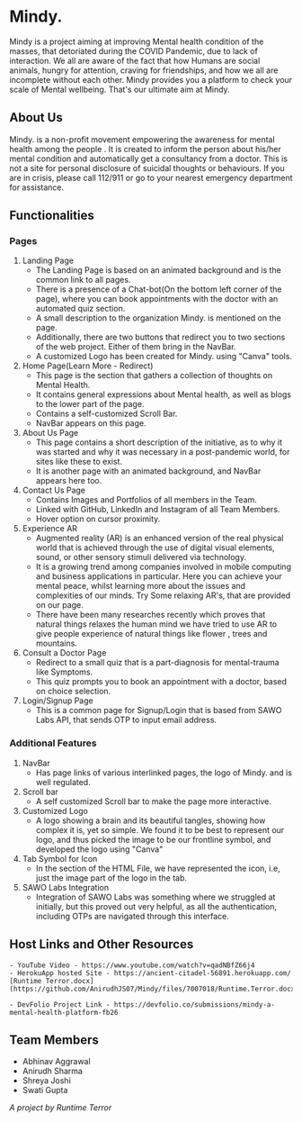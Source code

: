 # Mindy.
Mindy is a project aiming at improving Mental health condition of the masses, that detoriated during the COVID Pandemic, due to lack of interaction. We all are aware of the fact that how Humans are social animals, hungry for attention, craving for friendships, and how we all are incomplete without each other. Mindy provides you a platform to check your scale of Mental wellbeing. That's our ultimate aim at Mindy. 

## About Us
Mindy. is a non-profit movement empowering the awareness for mental health among the people . It is created to inform the person about his/her mental condition and automatically get a consultancy from a doctor. This is not a site for personal disclosure of suicidal thoughts or behaviours. If you are in crisis, please call 112/911 or go to your nearest emergency department for assistance.

## Functionalities

### Pages
1. Landing Page
    - The Landing Page is based on an animated background and is the common link to all pages.
    - There is a presence of a Chat-bot(On the bottom left corner of the page), where you can book appointments with the doctor with an automated quiz section.
    - A small description to the organization Mindy. is mentioned on the page.
    - Additionally, there are two buttons that redirect you to two sections of the web project. Either of them bring in the NavBar.
    - A customized Logo has been created for Mindy. using "Canva" tools.
2. Home Page(Learn More - Redirect)
    - This page is the section that gathers a collection of thoughts on Mental Health.
    - It contains general expressions about Mental health, as well as blogs to the lower part of the page.
    - Contains a self-customized Scroll Bar.
    - NavBar appears on this page.
3. About Us Page
    - This page contains a short description of the initiative, as to why it was started and why it was necessary in a post-pandemic world, for sites like these to exist.
    - It is another page with an animated background, and NavBar appears here too.
4. Contact Us Page
    - Contains Images and Portfolios of all members in the Team.
    - Linked with GitHub, LinkedIn and Instagram of all Team Members.
    - Hover option on cursor proximity.
5. Experience AR
    - Augmented reality (AR) is an enhanced version of the real physical world that is achieved through the use of digital visual elements, sound, or other sensory stimuli delivered via technology. 
    - It is a growing trend among companies involved in mobile computing and business applications in particular. Here you can achieve your mental peace, whilst learning more about the issues and complexities of our minds. Try Some relaxing AR's, that are provided on our page.
    - There have been many researches recently which proves that natural things relaxes the human mind we have tried to use AR to give people experience of natural things like flower , trees and mountains.
6. Consult a Doctor Page
    - Redirect to a small quiz that is a part-diagnosis for mental-trauma like Symptoms.
    - This quiz prompts you to book an appointment with a doctor, based on choice selection. 
7. Login/Signup Page
    - This is a common page for Signup/Login that is based from SAWO Labs API, that sends OTP to input email address.

### Additional Features
1. NavBar
    - Has page links of various interlinked pages, the logo of Mindy. and is well regulated.
2. Scroll bar
    - A self customized Scroll bar to make the page more interactive.
3. Customized Logo
    - A logo showing a brain and its beautiful tangles, showing how complex it is, yet so simple. We found it to be best to represent our logo, and thus picked the image to be our frontline symbol, and developed the logo using "Canva"
4. Tab Symbol for Icon
    - In the <head> section of the HTML File, we have represented the icon, i.e, just the image part of the logo in the tab.
5. SAWO Labs Integration
    - Integration of SAWO Labs was something where we struggled at initially, but this proved out very helpful, as all the authentication, including OTPs are navigated through this interface.
    
 ## Host Links and Other Resources
    - YouTube Video - https://www.youtube.com/watch?v=qadNBfZ66j4    
    - HerokuApp hosted Site - https://ancient-citadel-56891.herokuapp.com/    [Runtime Terror.docx](https://github.com/AnirudhJS07/Mindy/files/7007018/Runtime.Terror.docx)

    - DevFolio Project Link - https://devfolio.co/submissions/mindy-a-mental-health-platform-fb26
 
 ## Team Members
  - Abhinav Aggrawal
  - Anirudh Sharma
  - Shreya Joshi
  - Swati Gupta
    
 *A project by Runtime Terror*
